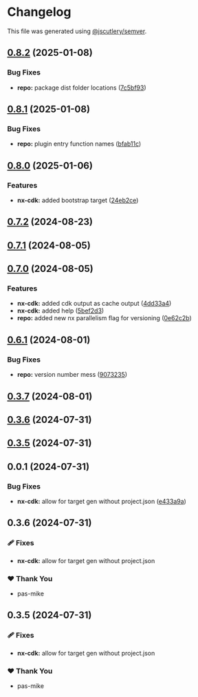 # Changelog

This file was generated using [@jscutlery/semver](https://github.com/jscutlery/semver).

## [0.8.2](https://github.com/plastic-ant/packages/compare/nx-cdk@0.8.1...nx-cdk@0.8.2) (2025-01-08)


### Bug Fixes

* **repo:** package dist folder locations ([7c5bf93](https://github.com/plastic-ant/packages/commit/7c5bf93c8f7a7627e4519908c82de712056cf42b))

## [0.8.1](https://github.com/plastic-ant/packages/compare/nx-cdk@0.8.0...nx-cdk@0.8.1) (2025-01-08)


### Bug Fixes

* **repo:** plugin entry function names ([bfab11c](https://github.com/plastic-ant/packages/commit/bfab11c76f377adf1713711877fa89bfa530d0e1))

## [0.8.0](https://github.com/plastic-ant/packages/compare/nx-cdk@0.7.2...nx-cdk@0.8.0) (2025-01-06)


### Features

* **nx-cdk:** added bootstrap target ([24eb2ce](https://github.com/plastic-ant/packages/commit/24eb2cedf00df510f46280d873c49e821498dabd))

## [0.7.2](https://github.com/plastic-ant/packages/compare/nx-cdk@0.7.1...nx-cdk@0.7.2) (2024-08-23)

## [0.7.1](https://github.com/plastic-ant/packages/compare/nx-cdk@0.7.0...nx-cdk@0.7.1) (2024-08-05)

## [0.7.0](https://github.com/plastic-ant/packages/compare/nx-cdk@0.6.1...nx-cdk@0.7.0) (2024-08-05)


### Features

* **nx-cdk:** added cdk output as cache output ([4dd33a4](https://github.com/plastic-ant/packages/commit/4dd33a474ddc83ed17c189973a239b5660769e57))
* **nx-cdk:** added help ([5bef2d3](https://github.com/plastic-ant/packages/commit/5bef2d3beaf1a28ada35d412c3fde3ef2d34265e))
* **repo:** added new nx parallelism flag for versioning ([0e62c2b](https://github.com/plastic-ant/packages/commit/0e62c2b707c848e29575d375347db7c76dc331b9))

## [0.6.1](https://github.com/plastic-ant/packages/compare/nx-cdk@0.6.0...nx-cdk@0.6.1) (2024-08-01)


### Bug Fixes

* **repo:** version number mess ([9073235](https://github.com/plastic-ant/packages/commit/9073235aed6b2508f424eca65e62167495d63fbd))

## [0.3.7](https://github.com/plastic-ant/packages/compare/nx-cdk@0.3.6...nx-cdk@0.3.7) (2024-08-01)

## [0.3.6](https://github.com/plastic-ant/nx-cdk/compare/nx-cdk@0.3.5...nx-cdk@0.3.6) (2024-07-31)

## [0.3.5](https://github.com/plastic-ant/nx-cdk/compare/nx-cdk@0.3.4...nx-cdk@0.3.5) (2024-07-31)

## 0.0.1 (2024-07-31)


### Bug Fixes

* **nx-cdk:** allow for target gen without project.json ([e433a9a](https://github.com/plastic-ant/nx-cdk/commit/e433a9a66d1821799648c7b26d0ec5232cac83b7))

## 0.3.6 (2024-07-31)


### 🩹 Fixes

- **nx-cdk:** allow for target gen without project.json


### ❤️  Thank You

- pas-mike

## 0.3.5 (2024-07-31)


### 🩹 Fixes

- **nx-cdk:** allow for target gen without project.json


### ❤️  Thank You

- pas-mike